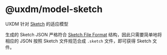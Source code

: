 # @uxdm/model-sketch

UXDM 针对 [Sketch](https://sketch.com) 的适应模型


生成的 Sketch JSON 严格符合 [Sketch File Format](https://developer.sketch.com/file-format/) 结构，因此只需要简单地将相应的 JSON 按照 Sketch 文件规范合成 `.sketch` 文件，即可获得 Sketch 文件。
